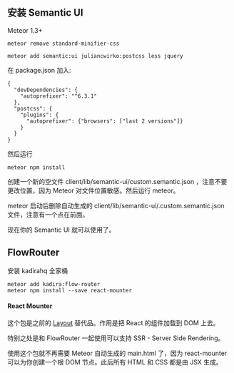 ## 安装 Semantic UI

Meteor 1.3+

```
meteor remove standard-minifier-css

meteor add semantic:ui juliancwirko:postcss less jquery
```

在 package.json 加入:

```
{
  "devDependencies": {
    "autoprefixer": "^6.3.1"
  },
  "postcss": {
    "plugins": {
      "autoprefixer": {"browsers": ["last 2 versions"]}
    }
  }
}
```

然后运行

```
meteor npm install
```

创建一个新的空文件 client/lib/semantic-ui/custom.semantic.json ，注意不要更改位置，因为 Meteor 对文件位置敏感。然后运行 meteor。

meteor 启动后删除自动生成的 client/lib/semantic-ui/.custom.semantic.json 文件，注意有一个点在前面。

现在你的 Semantic UI 就可以使用了。

## FlowRouter

安装 kadirahq 全家桶

```
meteor add kadira:flow-router    
meteor npm install --save react-mounter
```

#### React Mounter
这个包是之前的 [Layout](https://github.com/kadirahq/meteor-react-layout) 替代品。作用是把 React 的组件加载到 DOM 上去。

特别之处是和 FlowRouter 一起使用可以支持 SSR - Server Side Rendering。

使用这个包就不再需要 Meteor 自动生成的 main.html 了，因为 react-mounter 可以为你创建一个根 DOM 节点。此后所有 HTML 和 CSS 都是由 JSX 生成。
